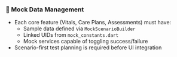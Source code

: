 ### 🔁 Mock Data Management

- Each core feature (Vitals, Care Plans, Assessments) must have:
  - Sample data defined via `MockScenarioBuilder`
  - Linked UIDs from `mock_constants.dart`
  - Mock services capable of toggling success/failure
- Scenario-first test planning is required before UI integration
